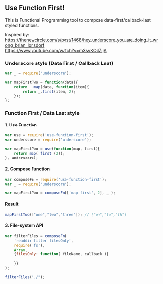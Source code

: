 Use Function First!
-------------------

This is Functional Programming tool to compose data-first/callback-last styled functions.

Inspired by:  
https://thenewcircle.com/s/post/1468/hey_underscore_you_are_doing_it_wrong_brian_lonsdorf  
https://www.youtube.com/watch?v=m3svKOdZijA

### Underscore style (Data First / Callback Last)

```javascript
var _ = require('underscore');

var mapFirstTwo = function(data){
    return _.map(data, function(item){
        return _.first(item, 2);
    });
};
```

### Function First / Data Last style

#### 1. Use Function

```javascript
var use = require('use-function-first');
var underscore = require('underscore');

var mapFirstTwo = use(function(map, first){
    return map( first (2));
}, underscore);
```

#### 2. Compose Function

```javascript
var composeFn = require('use-function-first');
var _ = require('underscore');

var mapFirstTwo = composeFn(['map first', 2], _ );
```

#### Result

```javascript
mapFirstTwo(["one","two","three"]); // ["on","tw","th"]
```

#### 3. File-system API

```javascript
var filterFiles = composeFn(
    'readdir filter filesOnly',
    require('fs'),
    Array, 
    {filesOnly: function( fileName, callback ){
        
    }}
);

filterFiles("./");

```
